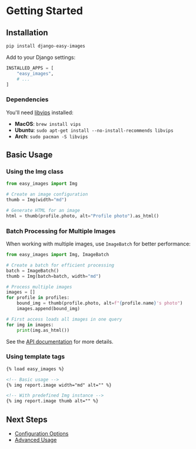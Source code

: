 # Getting Started

## Installation

```bash
pip install django-easy-images
```

Add to your Django settings:
```python
INSTALLED_APPS = [
    "easy_images",
    # ...
]
```

### Dependencies
You'll need [libvips](https://www.libvips.org/install.html) installed:

- **MacOS**: `brew install vips`
- **Ubuntu**: `sudo apt-get install --no-install-recommends libvips`
- **Arch**: `sudo pacman -S libvips`

## Basic Usage

### Using the Img class
```python
from easy_images import Img

# Create an image configuration
thumb = Img(width="md")

# Generate HTML for an image
html = thumb(profile.photo, alt="Profile photo").as_html()
```

### Batch Processing for Multiple Images

When working with multiple images, use `ImageBatch` for better performance:

```python
from easy_images import Img, ImageBatch

# Create a batch for efficient processing
batch = ImageBatch()
thumb = Img(batch=batch, width="md")

# Process multiple images
images = []
for profile in profiles:
    bound_img = thumb(profile.photo, alt=f"{profile.name}'s photo")
    images.append(bound_img)

# First access loads all images in one query
for img in images:
    print(img.as_html())
```

See the [API documentation](api.md#imagebatch-batch-processing) for more details.

### Using template tags
```html
{% load easy_images %}

<!-- Basic usage -->
{% img report.image width="md" alt="" %}

<!-- With predefined Img instance -->
{% img report.image thumb alt="" %}
```

## Next Steps
- [Configuration Options](configuration.md)
- [Advanced Usage](advanced-usage.md)